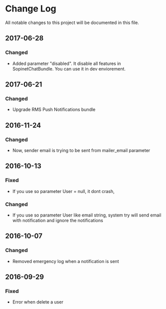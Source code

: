 # Change Log
All notable changes to this project will be documented in this file.

## 2017-06-28

### Changed

- Added parameter "disabled". It disable all features in SopinetChatBundle.
You can use it in dev enviorement.

## 2017-06-21

### Changed

- Upgrade RMS Push Notifications bundle

## 2016-11-24

### Changed

- Now, sender email is trying to be sent from mailer_email parameter

## 2016-10-13

### Fixed

- If you use so parameter User = null, it dont crash,

### Changed

- If you use so parameter User like email string, system try will send email with notification and ignore the notifications

## 2016-10-07
### Changed

 - Removed emergency log when a notification is sent

## 2016-09-29
### Fixed

 - Error when delete a user
